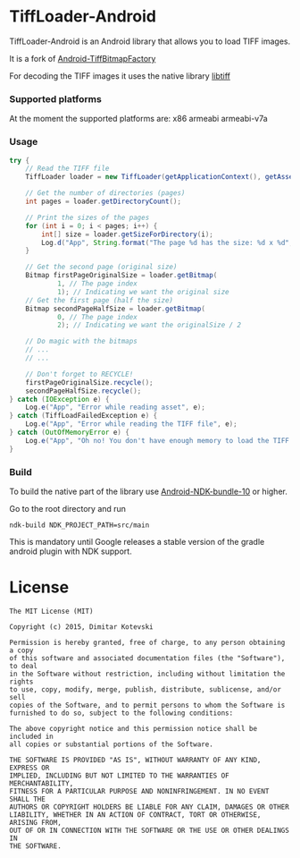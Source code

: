# TiffLoader-Android
TiffLoader-Android is an Android library that allows you to load TIFF images.

It is a fork of [Android-TiffBitmapFactory](https://github.com/Beyka/Android-TiffBitmapFactory)

For decoding the TIFF images it uses the native library [libtiff](https://github.com/dumganhar/libtiff)

### Supported platforms

At the moment the supported platforms are: x86 armeabi armeabi-v7a

### Usage
```Java
try {
    // Read the TIFF file
    TiffLoader loader = new TiffLoader(getApplicationContext(), getAssets().open("test.tif"));

    // Get the number of directories (pages)
    int pages = loader.getDirectoryCount();

    // Print the sizes of the pages
    for (int i = 0; i < pages; i++) {
        int[] size = loader.getSizeForDirectory(i);
        Log.d("App", String.format("The page %d has the size: %d x %d", i, size[0], size[1]));
    }

    // Get the second page (original size)
    Bitmap firstPageOriginalSize = loader.getBitmap(
            1, // The page index
            1); // Indicating we want the original size
    // Get the first page (half the size)
    Bitmap secondPageHalfSize = loader.getBitmap(
            0, // The page index
            2); // Indicating we want the originalSize / 2

    // Do magic with the bitmaps
    // ...
    // ...

    // Don't forget to RECYCLE!
    firstPageOriginalSize.recycle();
    secondPageHalfSize.recycle();
} catch (IOException e) {
    Log.e("App", "Error while reading asset", e);
} catch (TiffLoadFailedException e) {
    Log.e("App", "Error while reading the TIFF file", e);
} catch (OutOfMemoryError e) {
    Log.e("App", "Oh no! You don't have enough memory to load the TIFF page!", e);
}
```

### Build
To build the native part of the library use [Android-NDK-bundle-10](https://developer.android.com/tools/sdk/ndk/index.html) or higher.

Go to the root directory and run
```
ndk-build NDK_PROJECT_PATH=src/main
```

This is mandatory until Google releases a stable version of the gradle android plugin with NDK support.


License
=======

    The MIT License (MIT)

    Copyright (c) 2015, Dimitar Kotevski

    Permission is hereby granted, free of charge, to any person obtaining a copy
    of this software and associated documentation files (the "Software"), to deal
    in the Software without restriction, including without limitation the rights
    to use, copy, modify, merge, publish, distribute, sublicense, and/or sell
    copies of the Software, and to permit persons to whom the Software is
    furnished to do so, subject to the following conditions:

    The above copyright notice and this permission notice shall be included in
    all copies or substantial portions of the Software.

    THE SOFTWARE IS PROVIDED "AS IS", WITHOUT WARRANTY OF ANY KIND, EXPRESS OR
    IMPLIED, INCLUDING BUT NOT LIMITED TO THE WARRANTIES OF MERCHANTABILITY,
    FITNESS FOR A PARTICULAR PURPOSE AND NONINFRINGEMENT. IN NO EVENT SHALL THE
    AUTHORS OR COPYRIGHT HOLDERS BE LIABLE FOR ANY CLAIM, DAMAGES OR OTHER
    LIABILITY, WHETHER IN AN ACTION OF CONTRACT, TORT OR OTHERWISE, ARISING FROM,
    OUT OF OR IN CONNECTION WITH THE SOFTWARE OR THE USE OR OTHER DEALINGS IN
    THE SOFTWARE.